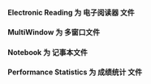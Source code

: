 #### Electronic Reading        为   电子阅读器 文件

#### MultiWindow                  为   多窗口文件

#### Notebook                         为   记事本文件

#### Performance Statistics 为   成绩统计 文件

